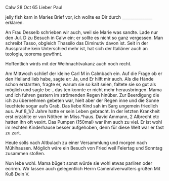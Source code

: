  Calw 28 Oct 65
Lieber Paul

jelly fish kam in Maries Brief vor, ich wollte es Dir durch _______________ erklären.

An Frau Desselb schrieben wir auch, weil sie Marie was sandte. Lade nur den Jul. D zu Besuch in Calw ein; er sollte es nicht so ganz vergessen. 
Man schreibt Tasso, obgleich Thassilo das Diminutiv davon ist. Seit in der Aussprache kein Unterschied mehr ist, hat sich der Italiäner auch an teologia, teorema gewöhnt.

Hoffentlich wirds mit der Weihnachtvakanz auch noch recht.

Am Mittwoch schlief der kleine Carl M in Calmbach ein. Auf die Frage ob er den Heiland lieb habe, sagte er: Ja, und Er hilft mir auch. Als die Hände schon erstarrten, fragte er, warum sie so kalt seien, faltete sie so gut als möglich und sagte be-, das ten konnte er nicht mehr herausbringen. Mama und ich fuhren gestern im strömenden Regen hinüber. Zur Beerdigung die ich zu übernehmen gebeten war, hielt aber der Regen inne und die Sonne leuchtete sogar aufs Grab. Das liebe Kind sah im Sarg ungemein friedlich aus. Auf 8_1/2 Jahre hatte er sein Leben gebracht. In der letzten Krankheit erst erzählte er von Nöthen im Miss.<Kinder>*haus. David Ammann, 2 Albrecht etc hatten ihn oft vexirt. Das Pumpen (150mal) war ihm auch zu viel. Er ist wohl im rechten Kinderhause besser aufgehoben, denn für diese Welt war er fast zu zart.

Heute solls nach Altbulach zu einer Versammlung und morgen nach Mühlhausen. Möglich wäre ein Besuch von Fried weil Feiertag und Sonntag zusammen stoßen.

Nun lebe wohl. Mama bügelt sonst würde sie wohl etwas parliren oder ecriren. Wir lassen auch gelegentlich Herrn Cameralverwalters grüßen 
 Mit Kuß
 Dein V.
